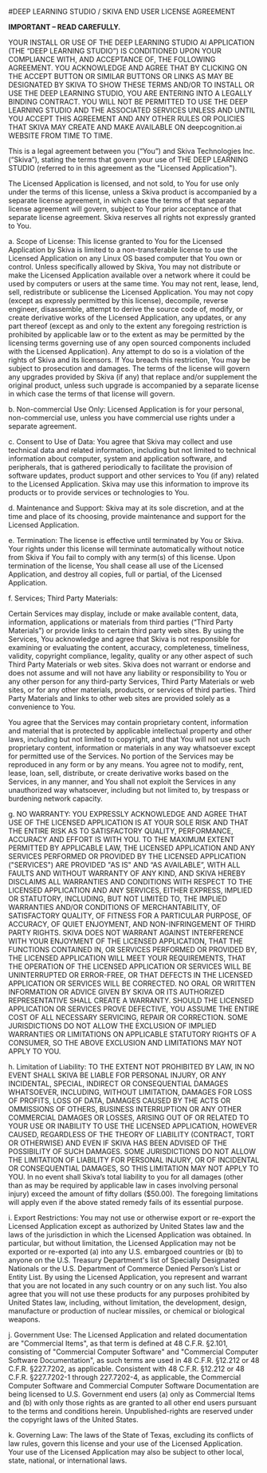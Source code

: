 #DEEP LEARNING STUDIO / SKIVA END USER LICENSE AGREEMENT

**IMPORTANT – READ CAREFULLY.** 

YOUR INSTALL OR USE OF THE DEEP LEARNING STUDIO AI APPLICATION (THE “DEEP LEARNING STUDIO”) IS CONDITIONED UPON YOUR COMPLIANCE WITH, AND ACCEPTANCE OF, THE FOLLOWING AGREEMENT. YOU ACKNOWLEDGE AND AGREE THAT BY CLICKING ON THE ACCEPT BUTTON OR SIMILAR BUTTONS OR LINKS AS MAY BE DESIGNATED BY SKIVA TO SHOW THESE TERMS AND/OR TO INSTALL OR USE THE DEEP LEARNING STUDIO, YOU ARE ENTERING INTO A LEGALLY BINDING CONTRACT.  YOU WILL NOT BE PERMITTED TO USE THE DEEP LEARNING STUDIO AND THE ASSOCIATED SERVICES UNLESS AND UNTIL YOU ACCEPT THIS AGREEMENT AND ANY OTHER RULES OR POLICIES THAT SKIVA MAY CREATE AND MAKE AVAILABLE ON deepcognition.ai WEBSITE FROM TIME TO TIME.

This is a legal agreement between you (“You”) and Skiva Technologies Inc. (“Skiva”), stating the terms that govern your use of THE DEEP LEARNING STUDIO (referred to in this agreement as the "Licensed Application").  

The Licensed Application is licensed, and not sold, to You for use only under the terms of this license, unless a Skiva product is accompanied by a separate license agreement, in which case the terms of that separate license agreement will govern, subject to Your prior acceptance of that separate license agreement.  Skiva reserves all rights not expressly granted to You.  

a. 	Scope of License:  This license granted to You for the Licensed Application by Skiva is limited to a non-transferable license to use the Licensed Application on any Linux OS based computer that You own or control.  Unless specifically allowed by Skiva, You may not distribute or make the Licensed Application available over a network where it could be used by computers or users at the same time.  You may not rent, lease, lend, sell, redistribute or sublicense the Licensed Application.  You may not copy (except as expressly permitted by this license), decompile, reverse engineer, disassemble, attempt to derive the source code of, modify, or create derivative works of the Licensed Application, any updates, or any part thereof (except as and only to the extent any foregoing restriction is prohibited by applicable law or to the extent as may be permitted by the licensing terms governing use of any open sourced components included with the Licensed Application).  Any attempt to do so is a violation of the rights of Skiva and its licensors.  If You breach this restriction, You may be subject to prosecution and damages.  The terms of the license will govern any upgrades provided by Skiva (if any) that replace and/or supplement the original product, unless such upgrade is accompanied by a separate license in which case the terms of that license will govern.

b. 	Non-commercial Use Only: Licensed Application is for your personal, non-commercial use, unless you have commercial use rights under a separate agreement. 

c. 	Consent to Use of Data:  You agree that Skiva may collect and use technical data and related information, including but not limited to technical information about computer, system and application software, and peripherals, that is gathered periodically to facilitate the provision of software updates, product support and other services to You (if any) related to the Licensed Application.  Skiva may use this information to improve its products or to provide services or technologies to You.

d. 	Maintenance and Support:  Skiva may at its sole discretion, and at the time and place of its choosing, provide maintenance and support for the Licensed Application.

e. 	Termination:  The license is effective until terminated by You or Skiva.  Your rights under this license will terminate automatically without notice from Skiva if You fail to comply with any term(s) of this license.  Upon termination of the license, You shall cease all use of the Licensed Application, and destroy all copies, full or partial, of the Licensed Application.

f.	Services; Third Party Materials:  

Certain Services may display, include or make available content, data, information, applications or materials from third parties (“Third Party Materials”) or provide links to certain third party web sites.  By using the Services, You acknowledge and agree that Skiva is not responsible for examining or evaluating the content, accuracy, completeness, timeliness, validity, copyright compliance, legality, quality or any other aspect of such Third Party Materials or web sites.  Skiva does not warrant or endorse and does not assume and will not have any liability or responsibility to You or any other person for any third-party Services, Third Party Materials or web sites, or for any other materials, products, or services of third parties.  Third Party Materials and links to other web sites are provided solely as a convenience to You.  

You agree that the Services may contain proprietary content, information and material that is protected by applicable intellectual property and other laws, including but not limited to copyright, and that You will not use such proprietary content, information or materials in any way whatsoever except for permitted use of the Services.  No portion of the Services may be reproduced in any form or by any means.  You agree not to modify, rent, lease, loan, sell, distribute, or create derivative works based on the Services, in any manner, and You shall not exploit the Services in any unauthorized way whatsoever, including but not limited to, by trespass or burdening network capacity. 


g. 	NO WARRANTY:  YOU EXPRESSLY ACKNOWLEDGE AND AGREE THAT USE OF THE LICENSED APPLICATION IS AT YOUR SOLE RISK AND THAT THE ENTIRE RISK AS TO SATISFACTORY QUALITY, PERFORMANCE, ACCURACY AND EFFORT IS WITH YOU.  TO THE MAXIMUM EXTENT PERMITTED BY APPLICABLE LAW, THE LICENSED APPLICATION AND ANY SERVICES PERFORMED OR PROVIDED BY THE LICENSED APPLICATION ("SERVICES") ARE PROVIDED "AS IS" AND “AS AVAILABLE”, WITH ALL FAULTS AND WITHOUT WARRANTY OF ANY KIND, AND SKIVA HEREBY DISCLAIMS ALL WARRANTIES AND CONDITIONS WITH RESPECT TO THE LICENSED APPLICATION AND ANY SERVICES, EITHER EXPRESS, IMPLIED OR STATUTORY, INCLUDING, BUT NOT LIMITED TO, THE IMPLIED WARRANTIES AND/OR CONDITIONS OF MERCHANTABILITY, OF SATISFACTORY QUALITY, OF FITNESS FOR A PARTICULAR PURPOSE, OF ACCURACY, OF QUIET ENJOYMENT, AND NON-INFRINGEMENT OF THIRD PARTY RIGHTS.  SKIVA DOES NOT WARRANT AGAINST INTERFERENCE WITH YOUR ENJOYMENT OF THE LICENSED APPLICATION, THAT THE FUNCTIONS CONTAINED IN, OR SERVICES PERFORMED OR PROVIDED BY, THE LICENSED APPLICATION WILL MEET YOUR REQUIREMENTS, THAT THE OPERATION OF THE LICENSED APPLICATION OR SERVICES WILL BE UNINTERRUPTED OR ERROR-FREE, OR THAT DEFECTS IN THE LICENSED APPLICATION OR SERVICES WILL BE CORRECTED.  NO ORAL OR WRITTEN INFORMATION OR ADVICE GIVEN BY SKIVA OR ITS AUTHORIZED REPRESENTATIVE SHALL CREATE A WARRANTY. SHOULD THE LICENSED APPLICATION OR SERVICES PROVE DEFECTIVE, YOU ASSUME THE ENTIRE COST OF ALL NECESSARY SERVICING, REPAIR OR CORRECTION.  SOME JURISDICTIONS DO NOT ALLOW THE EXCLUSION OF IMPLIED WARRANTIES OR LIMITATIONS ON APPLICABLE STATUTORY RIGHTS OF A CONSUMER, SO THE ABOVE EXCLUSION AND LIMITATIONS MAY NOT APPLY TO YOU.  


h. 	Limitation of Liability:  TO THE EXTENT NOT PROHIBITED BY LAW, IN NO EVENT SHALL SKIVA BE LIABLE FOR PERSONAL INJURY, OR ANY INCIDENTAL, SPECIAL, INDIRECT OR CONSEQUENTIAL DAMAGES WHATSOEVER, INCLUDING, WITHOUT LIMITATION, DAMAGES FOR LOSS OF PROFITS, LOSS OF DATA, DAMAGES CAUSED BY THE ACTS OR OMMISSIONS OF OTHERS, BUSINESS INTERRUPTION OR ANY OTHER COMMERCIAL DAMAGES OR LOSSES, ARISING OUT OF OR RELATED TO YOUR USE OR INABILITY TO USE THE LICENSED APPLICATION, HOWEVER CAUSED, REGARDLESS OF THE THEORY OF LIABILITY (CONTRACT, TORT OR OTHERWISE) AND EVEN IF SKIVA HAS BEEN ADVISED OF THE POSSIBILITY OF SUCH DAMAGES. SOME JURISDICTIONS DO NOT ALLOW THE LIMITATION OF LIABILITY FOR PERSONAL INJURY, OR OF INCIDENTAL OR CONSEQUENTIAL DAMAGES, SO THIS LIMITATION MAY NOT APPLY TO YOU.  In no event shall Skiva’s total liability to you for all damages (other than as may be required by applicable law in cases involving personal injury) exceed the amount of fifty dollars ($50.00).  The foregoing limitations will apply even if the above stated remedy fails of its essential purpose.

i. 	Export Restrictions:  You may not use or otherwise export or re-export the Licensed Application except as authorized by United States law and the laws of the jurisdiction in which the Licensed Application was obtained.  In particular, but without limitation, the Licensed Application may not be exported or re-exported (a) into any U.S. embargoed countries or (b) to anyone on the U.S. Treasury Department's list of Specially Designated Nationals or the U.S. Department of Commerce Denied Person’s List or Entity List.  By using the Licensed Application, you represent and warrant that you are not located in any such country or on any such list.  You also agree that you will not use these products for any purposes prohibited by United States law, including, without limitation, the development, design, manufacture or production of nuclear missiles, or chemical or biological weapons.

j. 	Government Use:  The Licensed Application and related documentation are "Commercial Items", as that term is defined at 48 C.F.R. §2.101, consisting of "Commercial Computer Software" and "Commercial Computer Software Documentation", as such terms are used in 48 C.F.R. §12.212 or 48 C.F.R. §227.7202, as applicable.  Consistent with 48 C.F.R. §12.212 or 48 C.F.R. §227.7202-1 through 227.7202-4, as applicable, the Commercial Computer Software and Commercial Computer Software Documentation are being licensed to U.S. Government end users (a) only as Commercial Items and (b) with only those rights as are granted to all other end users pursuant to the terms and conditions herein.  Unpublished-rights are reserved under the copyright laws of the United States.

k. 	Governing Law:  The laws of the State of Texas, excluding its conflicts of law rules, govern this license and your use of the Licensed Application.  Your use of the Licensed Application may also be subject to other local, state, national, or international laws.

